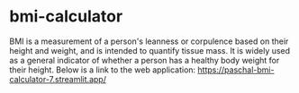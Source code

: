 # bmi-calculator
BMI is a measurement of a person's leanness or corpulence based on their height and weight, and is intended to quantify tissue mass. It is widely used as a general indicator of whether a person has a healthy body weight for their height.
Below is a link to the web application:
https://paschal-bmi-calculator-7.streamlit.app/
